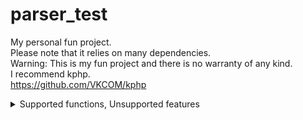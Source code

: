# parser_test
My personal fun project.  
Please note that it relies on many dependencies.  
Warning: This is my fun project and there is no warranty of any kind.  
I recommend kphp.   
https://github.com/VKCOM/kphp

<details>
<summary>Supported functions, Unsupported features</summary>
<br>
  
## Unsupported features
note: many functions are not supported.
- [ ] class, interface, trait
- [ ] STDIN
- [ ] isset 
- [ ] array
- [ ] goto


## Supported functions
note: many unknown bugs are included.
- [x] print
- [x] echo
- [x] if
- [x] else
- [x] elseif
- [x] for
- [x] while
- [x] switch
- [x] (+,-,*,/, etc...)
- [x] true,false
- [x] Variable (part)
- [x] continue, break
- [x] function call(unsafe)
- [x] cast
- [x] exit
- [x] `__halt_compiler();`
- [x] `$a++`,`++$a`
- [x] `$a--`,`--$a`

</details>
